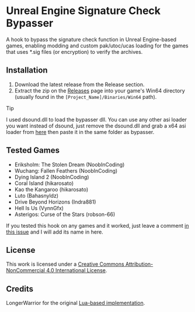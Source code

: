 # Unreal Engine Signature Check Bypasser

A hook to bypass the signature check function in Unreal Engine-based games, enabling modding and custom pak/utoc/ucas loading for the games that uses *.sig files (or encryption) to verify the archives.

## Installation

1. Download the latest release from the Release section.
2. Extract the zip on the [Releases](https://github.com/rm-NoobInCoding/UniversalSigBypasser/releases) page into your game's Win64 directory (usually found in the `[Project_Name]/Binaries/Win64` path).


> [!TIP]
> I used dsound.dll to load the bypasser dll. You can use any other asi loader you want instead of dsound, just remove the dsound.dll and grab a x64 asi loader from [here](https://github.com/ThirteenAG/Ultimate-ASI-Loader/releases) then paste it in the same folder as bypasser.

## Tested Games
* Eriksholm: The Stolen Dream (NoobInCoding)
* Wuchang: Fallen Feathers (NoobInCoding)
* Dying Island 2 (NoobInCoding)
* Coral Island (hikarosato)
* Kao the Kangaroo (hikarosato)
* Luto (Bahasnyldz)
* Drive Beyond Horizons (Indra881)
* Hell Is Us (VynnGfx)
* Asterigos: Curse of the Stars (robson-66)

If you tested this hook on any games and it worked, just leave a comment [in this issue](https://github.com/rm-NoobInCoding/UniversalSigBypasser/issues/2) and I will add its name in here.

## License

This work is licensed under a [Creative Commons Attribution-NonCommercial 4.0 International License](https://creativecommons.org/licenses/by-nc/4.0/).

## Credits

LongerWarrior for the original [Lua-based implementation](https://gist.github.com/Buckminsterfullerene02/90077ce81c0fd908144498869f4ea288).
